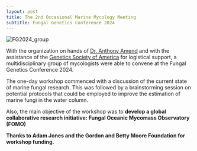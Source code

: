 ```yaml
---
layout: post
title: The 2nd Occasional Marine Mycology Meeting
subtitle: Fungal Genetics Conference 2024
---
```


<img src="https://FOMO-project.github.io/assets/img/Group_photo_FG2024.png" alt="FG2024_group" />

With the organization on hands of [Dr. Anthony Amend](https://amendlab.com/) and with the assistance of the [Genetics Society of America](https://genetics-gsa.org/fungal/) for logistical support, a multidisciplinary group of mycologists were able to convene at the Fungal Genetics Conference 2024. 

The one-day workshop commenced with a discussion of the current state of marine fungal research. This was followed by a brainstorming session on potential protocols that could be employed to improve the estimation of marine fungi in the water column.

Also, the main objective of the workshop was to **develop a global collaborative research initiative: Fungal Oceanic Mycomass Observatory (FOMO)**

**Thanks to Adam Jones and the Gordon and Betty Moore Foundation for workshop funding.**
